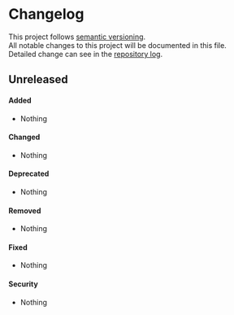 # Changelog
This project follows [semantic versioning](https://semver.org/).  
All notable changes to this project will be documented in this file.  
Detailed change can see in the [repository log](https://github.com/mobicms-modules/debug/commits/).

## Unreleased

#### Added
- Nothing

#### Changed
- Nothing

#### Deprecated
- Nothing

#### Removed
- Nothing

#### Fixed
- Nothing

#### Security
- Nothing
